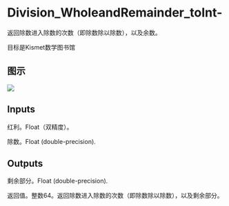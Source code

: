 # Division_WholeandRemainder_toInt-

返回除数进入除数的次数（即除数除以除数），以及余数。

目标是Kismet数学图书馆

## 图示

![]($-20221218-19494260.png)

## Inputs

红利。Float（双精度）。

除数。Float (double-precision).  

## Outputs

剩余部分。Float (double-precision).

返回值。整数64。返回除数进入除数的次数（即除数除以除数），以及剩余部分。
